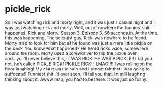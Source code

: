 # pickle_rick
So i was watching rick and morty right, and it was just a casual 
night and i was just watching rick and morty. Well, out of nowhere 
the funniest shit happened. Rick and Morty, Season 3, Episode 3, 
56 seconds in. At the time, this was happening, The scientist guy,
Rick, was nowhere to be found. Morty tried to look for him but all 
he found was just a mere little pickle on the desk. You know what 
happened? He heard ricks voice, somewhere around the room. Morty 
used a screwdriver to flip the pickle over and...you’ll never 
believe this, IT WAS RICK! HE WAS A PICKLE!! I kid you not, he’s 
called PICKLE RICK! PICKLE RICK!!! LMAO!!!! I was rolling on the 
floor laughing! My chest was in pain and i almost felt that i was 
going to suffocate!! Funniest shit i’d ever seen, i’ll tell you 
that. Im still laughing thinking about it. Awww man, you had to 
be there. It was just so funny.